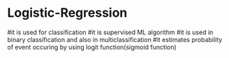 # Logistic-Regression

#it is used for classification
#it is supervised ML algorithm
#it is used in binary classification and also in multiclassification
#it estimates probability of event occuring by using logit function(sigmoid function)
